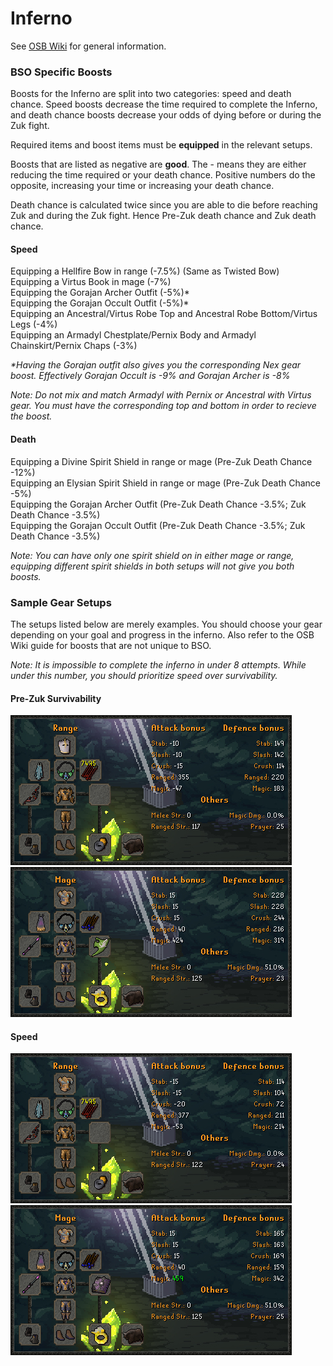 # Inferno

See [OSB Wiki](https://wiki.oldschool.gg/bosses/inferno) for general information.

### BSO Specific Boosts

Boosts for the Inferno are split into two categories: speed and death chance. Speed boosts          decrease the time required to complete the Inferno, and death chance boosts decrease your odds of dying before or during the Zuk fight.

Required items and boost items must be **equipped** in the relevant setups.

Boosts that are listed as negative are **good**. The - means they are either reducing the time required or your death chance. Positive numbers do the opposite, increasing your time or increasing your death chance.

Death chance is calculated twice since you are able to die before reaching Zuk and during the Zuk fight. Hence Pre-Zuk death chance and Zuk death chance.

#### Speed

Equipping a Hellfire Bow in range (-7.5%) (Same as Twisted Bow)\
Equipping a Virtus Book in mage (-7%)\
Equipping the Gorajan Archer Outfit (-5%)\*\
Equipping the Gorajan Occult Outfit (-5%)\*\
Equipping an Ancestral/Virtus Robe Top and Ancestral Robe Bottom/Virtus Legs (-4%)\
Equipping an Armadyl Chestplate/Pernix Body and Armadyl Chainskirt/Pernix Chaps (-3%)

_\*Having the Gorajan outfit also gives you the corresponding Nex gear boost. Effectively Gorajan Occult is -9% and Gorajan Archer is -8%_

_Note: Do not mix and match Armadyl with Pernix or Ancestral with Virtus gear. You must have the corresponding top and bottom in order to recieve the boost._

#### Death

Equipping a Divine Spirit Shield in range or mage (Pre-Zuk Death Chance -12%)\
Equipping an Elysian Spirit Shield in range or mage (Pre-Zuk Death Chance -5%)\
Equipping the Gorajan Archer Outfit (Pre-Zuk Death Chance -3.5%; Zuk Death Chance -3.5%)\
Equipping the Gorajan Occult Outfit (Pre-Zuk Death Chance -3.5%; Zuk Death Chance -3.5%)

_Note: You can have only one spirit shield on in either mage or range, equipping different spirit shields in both setups will not give you both boosts._

### Sample Gear Setups

The setups listed below are merely examples. You should choose your gear depending on your goal and progress in the inferno. Also refer to the OSB Wiki guide for boosts that are not unique to BSO.

_Note: It is impossible to complete the inferno in under 8 attempts. While under this number, you should prioritize speed over survivability._

#### Pre-Zuk Survivability

![](<../.gitbook/assets/image (4).png>)![](<../.gitbook/assets/image (22).png>)

#### Speed

![](<../.gitbook/assets/image (14).png>)![](../.gitbook/assets/image.png)
